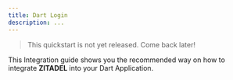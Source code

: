 ```yaml
---
title: Dart Login
description: ...
---
```


> This quickstart is not yet released. Come back later!

This Integration guide shows you the recommended way on how to integrate **ZITADEL** into your Dart Application.
